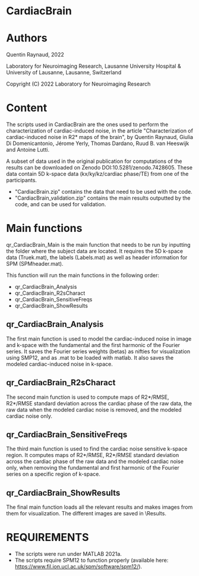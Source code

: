 # CardiacBrain

# Authors
Quentin Raynaud, 2022

Laboratory for Neuroimaging Research,
Lausanne University Hospital & University of Lausanne, Lausanne, Switzerland

Copyright (C) 2022 Laboratory for Neuroimaging Research

# Content

The scripts used in CardiacBrain are the ones used to perform the characterization of cardiac-induced noise, in the article "Characterization of cardiac-induced noise in R2* maps of the brain", by Quentin Raynaud, Giulia Di Domenicantonio, Jérome Yerly, Thomas Dardano, Ruud B. van Heeswijk and Antoine Lutti.

A subset of data used in the original publication for computations of the results can be downloaded on Zenodo DOI:10.5281/zenodo.7428605.
These data contain 5D k-space data (kx/ky/kz/cardiac phase/TE) from one of the participants. 
- "CardiacBrain.zip" contains the data that need to be used with the code.
- "CardiacBrain_validation.zip" contains the main results outputted by the code, and can be used for validation.

# Main functions

qr_CardiacBrain_Main is the main function that needs to be run by inputting the folder where the subject data are located.
It requires the 5D k-space data (Truek.mat), the labels (Labels.mat) as well as header information for SPM (SPMheader.mat).

This function will run the main functions in the following order:
- qr_CardiacBrain_Analysis
- qr_CardiacBrain_R2sCharact
- qr_CardiacBrain_SensitiveFreqs
- qr_CardiacBrain_ShowResults

## qr_CardiacBrain_Analysis
The first main function is used to model the cardiac-induced noise in image and k-space with the fundamental and the first harmonic of the Fourier series.
It saves the Fourier series weights (betas) as nifties for visualization using SMP12, and as .mat to be loaded with matlab. It also saves the modeled cardiac-induced noise in k-space.

## qr_CardiacBrain_R2sCharact
The second main function is used to compute maps of R2*/RMSE, R2*/RMSE standard deviation across the cardiac phase of the raw data, the raw data when the modeled cardiac noise is removed, and the modeled cardiac noise only.

## qr_CardiacBrain_SensitiveFreqs
The third main function is used to find the cardiac noise sensitive k-space region. It computes maps of R2*/RMSE, R2*/RMSE standard deviation across the cardiac phase of the raw data and the modeled cardiac noise only, when removing the fundamental and first harmonic of the Fourier series on a specific region of k-space.

## qr_CardiacBrain_ShowResults
The final main function loads all the relevant results and makes images from them for visualization.
The different images are saved in \Results.

# REQUIREMENTS

- The scripts were run under MATLAB 2021a.
- The scripts require SPM12 to function properly (available here: https://www.fil.ion.ucl.ac.uk/spm/software/spm12/).
